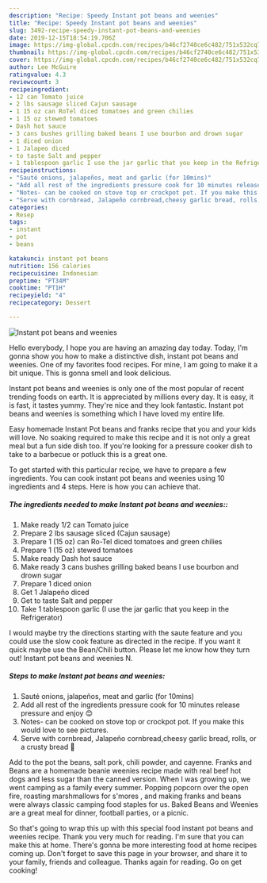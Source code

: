 ```yaml
---
description: "Recipe: Speedy Instant pot beans and weenies"
title: "Recipe: Speedy Instant pot beans and weenies"
slug: 3492-recipe-speedy-instant-pot-beans-and-weenies
date: 2019-12-15T18:54:19.706Z
image: https://img-global.cpcdn.com/recipes/b46cf2740ce6c482/751x532cq70/instant-pot-beans-and-weenies-recipe-main-photo.jpg
thumbnail: https://img-global.cpcdn.com/recipes/b46cf2740ce6c482/751x532cq70/instant-pot-beans-and-weenies-recipe-main-photo.jpg
cover: https://img-global.cpcdn.com/recipes/b46cf2740ce6c482/751x532cq70/instant-pot-beans-and-weenies-recipe-main-photo.jpg
author: Lee McGuire
ratingvalue: 4.3
reviewcount: 3
recipeingredient:
- 12 can Tomato juice
- 2 lbs sausage sliced Cajun sausage
- 1 15 oz can RoTel diced tomatoes and green chilies
- 1 15 oz stewed tomatoes
- Dash hot sauce
- 3 cans bushes grilling baked beans I use bourbon and drown sugar
- 1 diced onion
- 1 Jalapeo diced
- to taste Salt and pepper
- 1 tablespoon garlic I use the jar garlic that you keep in the Refrigerator
recipeinstructions:
- "Sauté onions, jalapeños, meat and garlic (for 10mins)"
- "Add all rest of the ingredients pressure cook for 10 minutes release pressure and enjoy 😊"
- "Notes- can be cooked on stove top or crockpot pot. If you make this would love to see pictures."
- "Serve with cornbread, Jalapeño cornbread,cheesy garlic bread, rolls, or a crusty bread 🥖"
categories:
- Resep
tags:
- instant
- pot
- beans

katakunci: instant pot beans
nutrition: 156 calories
recipecuisine: Indonesian
preptime: "PT34M"
cooktime: "PT1H"
recipeyield: "4"
recipecategory: Dessert

---
```



![Instant pot beans and weenies](https://img-global.cpcdn.com/recipes/b46cf2740ce6c482/751x532cq70/instant-pot-beans-and-weenies-recipe-main-photo.jpg)

Hello everybody, I hope you are having an amazing day today. Today, I'm gonna show you how to make a distinctive dish, instant pot beans and weenies. One of my favorites food recipes. For mine, I am going to make it a bit unique. This is gonna smell and look delicious.

Instant pot beans and weenies is only one of the most popular of recent trending foods on earth. It is appreciated by millions every day. It is easy, it is fast, it tastes yummy. They're nice and they look fantastic. Instant pot beans and weenies is something which I have loved my entire life.

Easy homemade Instant Pot beans and franks recipe that you and your kids will love. No soaking required to make this recipe and it is not only a great meal but a fun side dish too. If you&#39;re looking for a pressure cooker dish to take to a barbecue or potluck this is a great one.


To get started with this particular recipe, we have to prepare a few ingredients. You can cook instant pot beans and weenies using 10 ingredients and 4 steps. Here is how you can achieve that.

##### The ingredients needed to make Instant pot beans and weenies::

1. Make ready 1/2 can Tomato juice
1. Prepare 2 lbs sausage sliced (Cajun sausage)
1. Prepare 1 (15 oz) can Ro-Tel diced tomatoes and green chilies
1. Prepare 1 (15 oz) stewed tomatoes
1. Make ready Dash hot sauce
1. Make ready 3 cans bushes grilling baked beans I use bourbon and drown sugar
1. Prepare 1 diced onion
1. Get 1 Jalapeño diced
1. Get to taste Salt and pepper
1. Take 1 tablespoon garlic (I use the jar garlic that you keep in the Refrigerator)


I would maybe try the directions starting with the saute feature and you could use the slow cook feature as directed in the recipe. If you want it quick maybe use the Bean/Chili button. Please let me know how they turn out! Instant pot beans and weenies N. 

##### Steps to make Instant pot beans and weenies:

1. Sauté onions, jalapeños, meat and garlic (for 10mins)
1. Add all rest of the ingredients pressure cook for 10 minutes release pressure and enjoy 😊
1. Notes- can be cooked on stove top or crockpot pot. If you make this would love to see pictures.
1. Serve with cornbread, Jalapeño cornbread,cheesy garlic bread, rolls, or a crusty bread 🥖


Add to the pot the beans, salt pork, chili powder, and cayenne. Franks and Beans are a homemade beanie weenies recipe made with real beef hot dogs and less sugar than the canned version. When I was growing up, we went camping as a family every summer. Popping popcorn over the open fire, roasting marshmallows for s&#39;mores , and making franks and beans were always classic camping food staples for us. Baked Beans and Weenies are a great meal for dinner, football parties, or a picnic. 

So that's going to wrap this up with this special food instant pot beans and weenies recipe. Thank you very much for reading. I'm sure that you can make this at home. There's gonna be more interesting food at home recipes coming up. Don't forget to save this page in your browser, and share it to your family, friends and colleague. Thanks again for reading. Go on get cooking!
